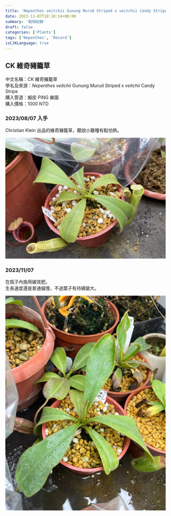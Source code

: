 ```yaml
---
title: 'Nepenthes veitchii Gunung Murud Striped x veitchii Candy Stripe'
date: 2023-11-07T18:10:14+08:00
summary: '栽培紀錄'
draft: false
categories: ['Plants']
tags: ['Nepenthes', 'Record']
isCJKLanguage: true
---
```


## CK 維奇豬籠草

中文名稱：CK 維奇豬籠草  
學名及來源：*Nepenthes veitchii* Gunung Murud Striped x *veitchii* Candy Stripe  
購入管道：蝦皮 PING 樂園  
購入價格：1000 NTD  

### 2023/08/07 入手

Christian Klein 出品的維奇豬籠草，聽說小難種有點怕熱。  

![2023-08-07](./images/2023-08-07.jpg)

### 2023/11/07

在瓶子內施用緩效肥。  
生長速度還是普通偏慢，不過葉子有持續變大。  

![2023-11-07](./images/2023-11-07.jpg)
